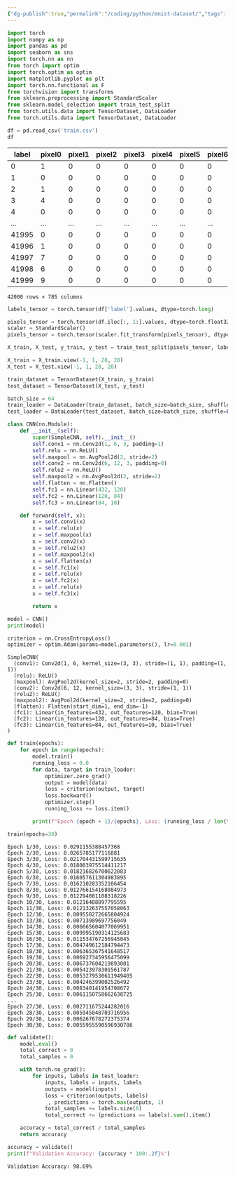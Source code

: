 ```yaml
---
{"dg-publish":true,"permalink":"/coding/python/mnist-dataset/","tags":["python","pandas","matplotlib","pytorch"]}
---
```


```python
import torch
import numpy as np
import pandas as pd
import seaborn as sns
import torch.nn as nn
from torch import optim
import torch.optim as optim
import matplotlib.pyplot as plt
import torch.nn.functional as F
from torchvision import transforms
from sklearn.preprocessing import StandardScaler
from sklearn.model_selection import train_test_split
from torch.utils.data import TensorDataset, DataLoader
from torch.utils.data import TensorDataset, DataLoader
```

```python
df = pd.read_csv('train.csv')
df
```

|label|pixel0|pixel1|pixel2|pixel3|pixel4|pixel5|pixel6|pixel7|pixel8|...|pixel774|pixel775|pixel776|pixel777|pixel778|pixel779|pixel780|pixel781|pixel782|pixel783|
|---|---|---|---|---|---|---|---|---|---|---|---|---|---|---|---|---|---|---|---|---|
|0|1|0|0|0|0|0|0|0|0|0|...|0|0|0|0|0|0|0|0|0|0|
|1|0|0|0|0|0|0|0|0|0|0|...|0|0|0|0|0|0|0|0|0|0|
|2|1|0|0|0|0|0|0|0|0|0|...|0|0|0|0|0|0|0|0|0|0|
|3|4|0|0|0|0|0|0|0|0|0|...|0|0|0|0|0|0|0|0|0|0|
|4|0|0|0|0|0|0|0|0|0|0|...|0|0|0|0|0|0|0|0|0|0|
|...|...|...|...|...|...|...|...|...|...|...|...|...|...|...|...|...|...|...|...|...|...|
|41995|0|0|0|0|0|0|0|0|0|0|...|0|0|0|0|0|0|0|0|0|0|
|41996|1|0|0|0|0|0|0|0|0|0|...|0|0|0|0|0|0|0|0|0|0|
|41997|7|0|0|0|0|0|0|0|0|0|...|0|0|0|0|0|0|0|0|0|0|
|41998|6|0|0|0|0|0|0|0|0|0|...|0|0|0|0|0|0|0|0|0|0|
|41999|9|0|0|0|0|0|0|0|0|0|...|0|0|0|0|0|0|0|0|0|0|

```
42000 rows × 785 columns
```

```python
labels_tensor = torch.tensor(df['label'].values, dtype=torch.long)

pixels_tensor = torch.tensor(df.iloc[:, 1:].values, dtype=torch.float32)
scaler = StandardScaler()
pixels_tensor = torch.tensor(scaler.fit_transform(pixels_tensor), dtype=torch.float32)

X_train, X_test, y_train, y_test = train_test_split(pixels_tensor, labels_tensor, test_size=0.2, random_state=42)

X_train = X_train.view(-1, 1, 28, 28)
X_test = X_test.view(-1, 1, 28, 28)

train_dataset = TensorDataset(X_train, y_train)
test_dataset = TensorDataset(X_test, y_test)

batch_size = 64
train_loader = DataLoader(train_dataset, batch_size=batch_size, shuffle=True)
test_loader = DataLoader(test_dataset, batch_size=batch_size, shuffle=False)
```

```python
class CNN(nn.Module):
    def __init__(self):
        super(SimpleCNN, self).__init__()
        self.conv1 = nn.Conv2d(1, 6, 3, padding=1)
        self.relu = nn.ReLU()
        self.maxpool = nn.AvgPool2d(2, stride=2)
        self.conv2 = nn.Conv2d(6, 12, 3, padding=0)
        self.relu2 = nn.ReLU()
        self.maxpool2 = nn.AvgPool2d(2, stride=2)
        self.flatten = nn.Flatten()
        self.fc1 = nn.Linear(432, 120)
        self.fc2 = nn.Linear(120, 84)
        self.fc3 = nn.Linear(84, 10)

    def forward(self, x):
        x = self.conv1(x)
        x = self.relu(x)
        x = self.maxpool(x)
        x = self.conv2(x)
        x = self.relu2(x)
        x = self.maxpool2(x)
        x = self.flatten(x)
        x = self.fc1(x)
        x = self.relu(x)
        x = self.fc2(x)
        x = self.relu(x)
        x = self.fc3(x)

        return x

model = CNN()
print(model)

criterion = nn.CrossEntropyLoss()
optimizer = optim.Adam(params=model.parameters(), lr=0.001)
```

```
SimpleCNN(
  (conv1): Conv2d(1, 6, kernel_size=(3, 3), stride=(1, 1), padding=(1, 1))
  (relu): ReLU()
  (maxpool): AvgPool2d(kernel_size=2, stride=2, padding=0)
  (conv2): Conv2d(6, 12, kernel_size=(3, 3), stride=(1, 1))
  (relu2): ReLU()
  (maxpool2): AvgPool2d(kernel_size=2, stride=2, padding=0)
  (flatten): Flatten(start_dim=1, end_dim=-1)
  (fc1): Linear(in_features=432, out_features=120, bias=True)
  (fc2): Linear(in_features=120, out_features=84, bias=True)
  (fc3): Linear(in_features=84, out_features=10, bias=True)
)
```

```python
def train(epochs):
    for epoch in range(epochs):
        model.train()
        running_loss = 0.0
        for data, target in train_loader:
            optimizer.zero_grad()
            output = model(data)
            loss = criterion(output, target)
            loss.backward()
            optimizer.step()
            running_loss += loss.item()

        print(f"Epoch {epoch + 1}/{epochs}, Loss: {running_loss / len(train_loader)}")
```

```python
train(epochs=30)
```

```
Epoch 1/30, Loss: 0.0291155388457368
Epoch 2/30, Loss: 0.0265785177116881
Epoch 3/30, Loss: 0.021704431599715635
Epoch 4/30, Loss: 0.018003975514411217
Epoch 5/30, Loss: 0.018216826700622083
Epoch 6/30, Loss: 0.016057611304983895
Epoch 7/30, Loss: 0.016210283352106454
Epoch 8/30, Loss: 0.012766154168084973
Epoch 9/30, Loss: 0.012294081108318226
Epoch 10/30, Loss: 0.01216488897795595
Epoch 11/30, Loss: 0.012132637557058063
Epoch 12/30, Loss: 0.009550272665804924
Epoch 13/30, Loss: 0.00713989697756049
Epoch 14/30, Loss: 0.006665604077069951
Epoch 15/30, Loss: 0.009995190314125683
Epoch 16/30, Loss: 0.011534767256945045
Epoch 17/30, Loss: 0.004749612184794473
Epoch 18/30, Loss: 0.006365367541648517
Epoch 19/30, Loss: 0.006927345956475099
Epoch 20/30, Loss: 0.006737604219893001
Epoch 21/30, Loss: 0.005423978301561787
Epoch 22/30, Loss: 0.0053279530611949405
Epoch 23/30, Loss: 0.004246399002526492
Epoch 24/30, Loss: 0.008340141954708672
Epoch 25/30, Loss: 0.0061150758662638725
...
Epoch 27/30, Loss: 0.002711675244282016
Epoch 28/30, Loss: 0.005945048703716956
Epoch 29/30, Loss: 0.006267678272375374
Epoch 30/30, Loss: 0.0055955590596930786
```

```python
def validate():
    model.eval()
    total_correct = 0
    total_samples = 0

    with torch.no_grad():
        for inputs, labels in test_loader:
            inputs, labels = inputs, labels
            outputs = model(inputs)
            loss = criterion(outputs, labels)
            _, predictions = torch.max(outputs, 1)
            total_samples += labels.size(0)
            total_correct += (predictions == labels).sum().item()

    accuracy = total_correct / total_samples
    return accuracy
```

```python
accuracy = validate()
print(f"Validation Accuracy: {accuracy * 100:.2f}%")
```

```
Validation Accuracy: 98.69%
```
